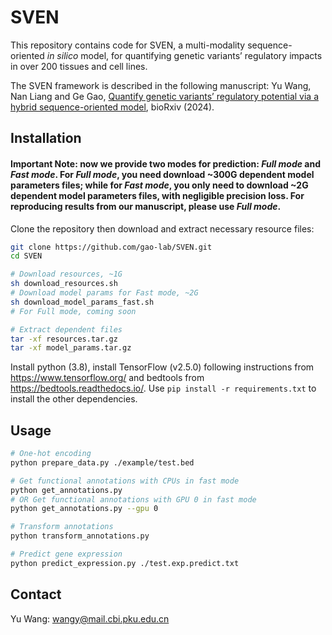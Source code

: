 # SVEN
This repository contains code for SVEN, a multi-modality sequence-oriented <i>in silico</i> model, for quantifying genetic variants’ regulatory impacts in over 200 tissues and cell lines.

The SVEN framework is described in the following manuscript: Yu Wang, Nan Liang and Ge Gao, [Quantify genetic variants’ regulatory potential via a hybrid sequence-oriented model]([https://github.com/gao-lab/SVEN](https://www.biorxiv.org/content/10.1101/2024.03.28.587115v1)), bioRxiv (2024).


## Installation

#### Important Note: now we provide two modes for prediction: <i>Full mode</i> and <i>Fast mode</i>. For <i>Full mode</i>, you need download ~300G dependent model parameters files; while for <i>Fast mode</i>, you only need to download ~2G dependent model parameters files, with negligible precision loss. For reproducing results from our manuscript, please use <i>Full mode</i>.

Clone the repository then download and extract necessary resource files:
```bash
git clone https://github.com/gao-lab/SVEN.git
cd SVEN

# Download resources, ~1G
sh download_resources.sh
# Download model params for Fast mode, ~2G
sh download_model_params_fast.sh
# For Full mode, coming soon

# Extract dependent files
tar -xf resources.tar.gz
tar -xf model_params.tar.gz
```
Install python (3.8), install TensorFlow (v2.5.0) following instructions from https://www.tensorflow.org/ and bedtools from https://bedtools.readthedocs.io/. Use `pip install -r requirements.txt` to install the other dependencies.

## Usage

```bash
# One-hot encoding
python prepare_data.py ./example/test.bed

# Get functional annotations with CPUs in fast mode
python get_annotations.py
# OR Get functional annotations with GPU 0 in fast mode
python get_annotations.py --gpu 0

# Transform annotations
python transform_annotations.py

# Predict gene expression
python predict_expression.py ./test.exp.predict.txt
```

## Contact
Yu Wang: [wangy@mail.cbi.pku.edu.cn](mailto:wangy@mail.cbi.pku.edu.cn)
